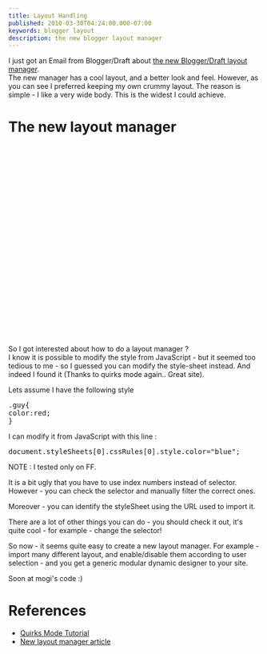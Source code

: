 ```yaml
---
title: Layout Handling
published: 2010-03-30T04:24:00.000-07:00
keywords: blogger layout
description: the new blogger layout manager
---
```


I just got an Email from Blogger/Draft about [the new Blogger/Draft layout manager](http://bloggerindraft.blogspot.com/2010/03/blogger-template-designer.html).  
The new manager has a cool layout, and a better look and feel. However, as you can see I preferred keeping my own crummy layout. The reason is simple - I like a very wide body. This is the widest I could achieve.  

<a name="more"></a>  

# The new layout manager

<object width="640" height="385"><param name="movie" value="http://www.youtube.com/v/r6haqZoivBQ&amp;hl=en_US&amp;fs=1&amp;color1=0xcc2550&amp;color2=0xe87a9f"><param name="allowFullScreen" value="true"><param name="allowscriptaccess" value="always"><embed src="http://www.youtube.com/v/r6haqZoivBQ&amp;hl=en_US&amp;fs=1&amp;color1=0xcc2550&amp;color2=0xe87a9f" type="application/x-shockwave-flash" allowscriptaccess="always" allowfullscreen="true" width="640" height="385"></object>  

So I got interested about how to do a layout manager ?  
I know it is possible to modify the style from JavaScript - but it seemed too tedious to me - so I guessed you can modify the style-sheet instead. And indeed I found it (Thanks to quirks mode again.. Great site).  

Lets assume I have the following style  

<pre>.guy{  
color:red;  
}  
</pre>

I can modify it from JavaScript with this line :  

<pre>document.styleSheets[0].cssRules[0].style.color="blue";  
</pre>

NOTE : I tested only on FF.  

It is a bit ugly that you have to use index numbers instead of selector.  
However - you can check the selector and manually filter the correct ones.  

Moreover - you can identify the styleSheet using the URL used to import it.  

There are a lot of other things you can do - you should check it out, it's quite cool - for example - change the selector!  

So now - it seems quite easy to create a new layout manager. For example - import many different layout, and enable/disable them according to user selection - and you get a generic modular dynamic designer to your site.  

Soon at mogi's code :)  

# References

*   [Quirks Mode Tutorial](http://www.quirksmode.org/dom/changess.html)
*   [New layout manager article](http://bloggerindraft.blogspot.com/2010/03/blogger-template-designer.html)